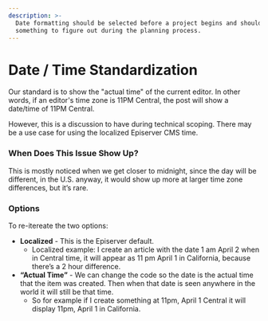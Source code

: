 ```yaml
---
description: >-
  Date formatting should be selected before a project begins and should be
  something to figure out during the planning process.
---
```


# Date / Time Standardization

Our standard is to show the "actual time" of the current editor. In other words, if an editor's time zone is 11PM Central, the post will show a date/time of 11PM Central.

However, this is a discussion to have during technical scoping. There may be a use case for using the localized Episerver CMS time.

### When Does This Issue Show Up?

This is mostly noticed when we get closer to midnight, since the day will be different, in the U.S. anyway, it would show up more at larger time zone differences, but it’s rare.&#x20;

### Options

To re-itereate the two options:

* **Localized** - This is the Episerver default.
  * Localized example: I create an article with the date 1 am April 2 when in Central time, it will appear as 11 pm April 1 in California, because there’s a 2 hour difference.
* **“Actual Time”** - We can change the code so the date is the actual time that the item was created. Then when that date is seen anywhere in the world it will still be that time.
  * So for example if I create something at 11pm, April 1 Central it will display 11pm, April 1 in California.

